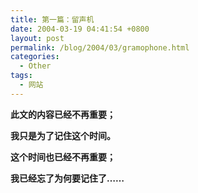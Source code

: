 ```yaml
---
title: 第一篇：留声机
date: 2004-03-19 04:41:54 +0800
layout: post
permalink: /blog/2004/03/gramophone.html
categories:
  - Other
tags:
  - 网站
---
```

**此文的内容已经不再重要；**

**我只是为了记住这个时间。**

**这个时间也已经不再重要；**

**我已经忘了为何要记住了&#8230;&#8230;**
